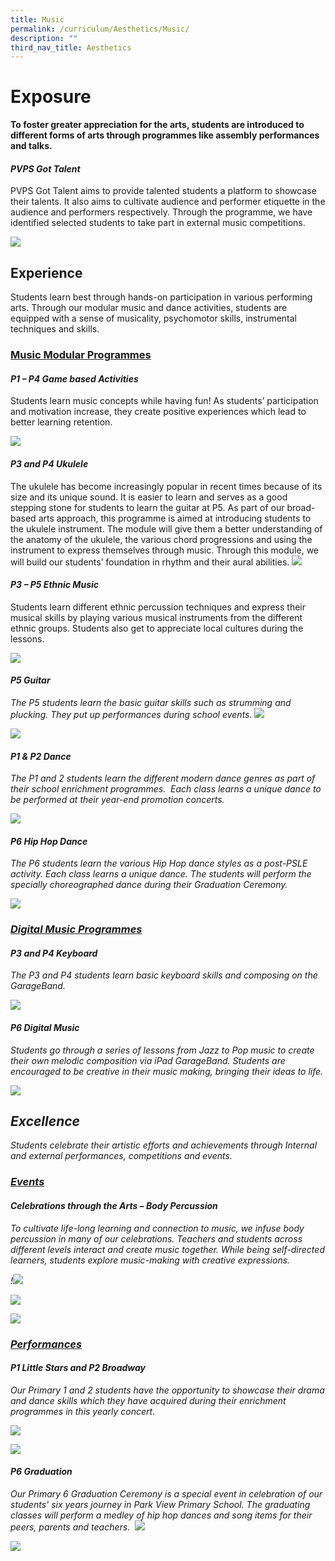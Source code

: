 ```yaml
---
title: Music
permalink: /curriculum/Aesthetics/Music/
description: ""
third_nav_title: Aesthetics
---
```

# **Exposure**

**To foster greater appreciation for the arts, students are introduced to different forms of arts through programmes like assembly performances and talks.**

#### <i>PVPS Got Talent</i>

PVPS Got Talent aims to provide talented students a platform to showcase their talents. It also aims to cultivate audience and performer etiquette in the audience and performers respectively. Through the programme, we have identified selected students to take part in external music competitions.


![](/images/Curriculum/Aesthetics/Music/PVPSgottalent.png)
  

## Experience

Students learn best through hands-on participation in various performing arts. Through our modular music and dance activities, students are equipped with a sense of musicality, psychomotor skills, instrumental techniques and skills.

### <u>Music Modular Programmes</u>

#### <i>P1 – P4 Game based Activities</i>

Students learn music concepts while having fun! As students’ participation and motivation increase,&nbsp;they create positive experiences which lead to better learning retention.

![](/images/Curriculum/Aesthetics/Music/P1P4%20Game%20based%20Activities.png)
  

#### <i>P3 and P4 Ukulele</i>

The ukulele has become increasingly popular in recent times because of its size and its unique sound. It is easier to learn and serves as a good stepping stone for students to learn the guitar at P5. As part of our broad-based arts approach, this programme is aimed at introducing students to the ukulele instrument. The module will give them a better understanding of the anatomy of the ukulele, the various chord progressions and using the instrument to express themselves through music. Through this module, we will build our students’ foundation in rhythm and their aural abilities.
![](/images/Curriculum/Aesthetics/Music/P3%20and%20P4%20Ukulele.png)

#### <i> P3 – P5 Ethnic Music</i>

Students learn different ethnic percussion techniques and express their musical skills by playing various musical instruments from the different ethnic groups. Students also get to&nbsp;appreciate local cultures during the lessons.

![](/images/Curriculum/Aesthetics/Music/P3%20–%20P5%20Ethnic%20Music.png)
  

#### <i>P5 Guitar<i>

The P5 students learn the basic guitar skills such as strumming and plucking. They put up performances during school events.
![](/images/Curriculum/Aesthetics/Music/P5%20Guitar.png)
  
  

![](file:///C:/Users/S76072~1/AppData/Local/Temp/msohtmlclip1/01/clip_image010.png)  
  

#### P1 &amp; P2 Dance

The P1 and 2 students learn the different modern dance genres as part of their school enrichment programmes.&nbsp; Each class learns a unique dance to be performed at their year-end promotion concerts.

![](/images/Curriculum/Aesthetics/Music/P1%20and%20P2%20Dance.png)


#### 	P6 Hip Hop Dance

The P6 students learn the various Hip Hop dance styles as a post-PSLE activity. Each class learns a unique dance. The students will perform the specially choreographed dance during their Graduation Ceremony.

![](/images/Curriculum/Aesthetics/Music/P6%20Hip%20Hop%20Dance.png)

### 	<u> Digital Music Programmes</u>
	
#### P3 and P4 Keyboard

The P3 and P4 students learn basic keyboard skills and composing on the GarageBand.&nbsp;

![](/images/Curriculum/Aesthetics/Music/P3%20and%20P4%20Keyboard.png)
  

#### P6 Digital Music

Students go through a series of lessons from Jazz to Pop music to create their own melodic composition via iPad GarageBand. Students are encouraged to be creative in their music making, bringing their ideas to life.

![](/images/Curriculum/Aesthetics/Music/P6%20Digital%20Music.png)

Excellence
----------

Students celebrate their artistic efforts and achievements through Internal and external performances, competitions and events.&nbsp;

### 	<u>Events</u>

#### Celebrations through the Arts – Body Percussion

To cultivate life-long learning and connection to music, we infuse body percussion in many of our celebrations. Teachers and students across different levels interact and create music together. While being self-directed learners, students explore music-making with creative expressions.&nbsp;

!![](/images/Curriculum/Aesthetics/Music/Celebrations%20through%20the%20Arts%20–%20Body%20Percussion.png)

![](/images/Curriculum/Aesthetics/Music/Celebrations%20through%20the%20Arts%20%20Body%20Percussion_1.png)
	
![](/images/Curriculum/Aesthetics/Music/Celebrations%20through%20the%20Arts%20%20Body%20Percussion_2.png)

### <u>Performances</u>

#### P1 Little Stars and P2 Broadway

Our Primary 1 and 2 students have the opportunity to showcase their drama and dance skills which they have acquired during their enrichment programmes in this yearly concert.&nbsp;

  ![](/images/Curriculum/Aesthetics/Music/P1%20and%20P2%20Little%20Star%20broadway.png)
  
![](/images/Curriculum/Aesthetics/Music/P1P2Dance.jpg)

      
#### P6 Graduation

Our Primary 6 Graduation Ceremony is a special event in celebration of our students' six years journey in Park View Primary School. The graduating classes will perform a medley of hip hop dances and song items for their peers, parents and teachers.&nbsp;
![](/images/Curriculum/Aesthetics/Music/P6%20Graduation_1.png)

![](/images/Curriculum/Aesthetics/Music/P6%20Graduation.png)
</i></i>